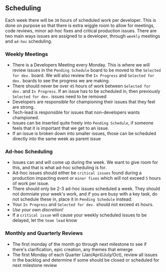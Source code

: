 ## Scheduling

Each week there will be `30` hours of scheduled work per developer.  This is done on purpose so that there is extra wiggle room to allow for meetings, code reviews, minor ad-hoc fixes and critical production issues.  There are two main ways issues are assigned to a developer, through `weekly` meetings and `ad-hoc` scheduling.

### Weekly Meetings

* There is a Developers Meeting every Monday.  This is where we will review issues in the `Pending Schedule` board to be moved to the `Selected for dev.` board.  We will also review the `In Progress` and `Selected for dev.` boards to see the progress we are making.
* There should never be over `45` hours of work between `Selected for dev.` and `In Progress`.  If an issue has to be scheduled in, then previously `Selected for dev.` issues need to be removed
* Developers are responsible for championing their issues that they feel are strong.
* Tech-lead is responsible for issues that non-developers wants championed.
* Issues can be inserted quite freely into `Pending Schedule`, if someone feels that it is important that we get to an issue.
* If an issue is broken down into smaller issues, those can be scheduled directly into the same week as parent issue

### Ad-hoc Scheduling

* Issues can and will come up during the week.  We want to give room for this, and that is what ad-hoc scheduling is for.
* Ad-hoc issues should either be `critical issues` found during a production impacting event or `minor fixes` which will not exceed `5` hours of work per issue.
* There should only be 2-3 ad-hoc issues scheduled a week.  They should not domniate your week's work, and if you are busy with a key task, do not schedule these in, place it in `Pending Schedule` instead.
* Your `In Progress` and `Selected for dev.` should not exceed `45` hours.
* _Use your own discretion!_
* If a `critical issue` will cause your weekly scheduled issues to be delayed, let the `team lead` know

### Monthly and Quarterly Reviews

* The first monday of the month go through next milestone to see if there's clarification, epic creation, any themes that emerge
* The first Monday of each Quarter (Jan/April/July/Oct), review all issues in the backlog and determine if some should be closed or scheduled for next milestone review

